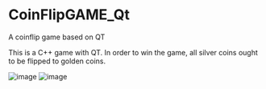 # CoinFlipGAME_Qt
A coinflip game based on QT

This is a C++ game with QT. In order to win the game, all silver coins ought to be flipped to golden coins. 

![image](https://github.com/Hakureiremu/CoinFlipGAME_Qt/blob/main/example1.jpg)
![image](https://github.com/Hakureiremu/CoinFlipGAME_Qt/blob/main/example2.jpg)

